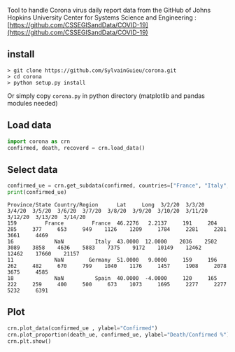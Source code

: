 
Tool to handle Corona virus daily report data from the GitHub of Johns Hopkins University Center for Systems Science and Engineering : [https://github.com/CSSEGISandData/COVID-19](https://github.com/CSSEGISandData/COVID-19)

## install 

```
> git clone https://github.com/SylvainGuieu/corona.git
> cd corona 
> python setup.py install
```

Or simply copy `corona.py` in python directory (matplotlib and pandas modules needed)


## Load data 

```python
import corona as crn
confirmed, death, recoverd = crn.load_data()
```

## Select data

```python
confirmed_ue = crn.get_subdata(confirmed, countries=["France", "Italy", "Germany", "Spain"], date_min="2020-03-01")
print(confirmed_ue)
```

```
Province/State Country/Region      Lat     Long  3/2/20  3/3/20  3/4/20  3/5/20  3/6/20  3/7/20  3/8/20  3/9/20  3/10/20  3/11/20  3/12/20  3/13/20  3/14/20
159         France         France  46.2276   2.2137     191     204     285     377     653     949    1126    1209     1784     2281     2281     3661     4469
16             NaN          Italy  43.0000  12.0000    2036    2502    3089    3858    4636    5883    7375    9172    10149    12462    12462    17660    21157
11             NaN        Germany  51.0000   9.0000     159     196     262     482     670     799    1040    1176     1457     1908     2078     3675     4585
18             NaN          Spain  40.0000  -4.0000     120     165     222     259     400     500     673    1073     1695     2277     2277     5232     6391
```

## Plot

```python 
crn.plot_data(confirmed_ue , ylabel="Confirmed")
crn.plot_proportion(death_ue, confirmed_ue, ylabel="Death/Confirmed %")
crn.plt.show()
```
